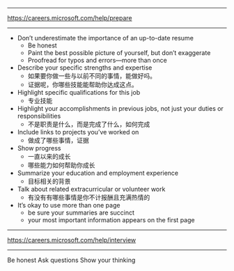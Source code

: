 
---

https://careers.microsoft.com/help/prepare

---

- Don’t underestimate the importance of an up-to-date resume
    - Be honest
    - Paint the best possible picture of yourself, but don’t exaggerate
    - Proofread for typos and errors—more than once
- Describe your specific strengths and expertise
    - 如果要你做一些与以前不同的事情，能做好吗。
    - 证据呢，你哪些技能能帮助你达成这点。
- Highlight specific qualifications for this job
    - 专业技能
- Highlight your accomplishments in previous jobs, not just your duties or responsibilities
    - 不是职责是什么，而是完成了什么，如何完成
- Include links to projects you’ve worked on
    - 做成了哪些事情，证据
- Show progress
    - 一直以来的成长
    - 哪些能力如何帮助你成长
- Summarize your education and employment experience
    - 目标相关的背景
- Talk about related extracurricular or volunteer work
    - 有没有有哪些事情是你不计报酬且充满热情的
- It’s okay to use more than one page
    - be sure your summaries are succinct
    - your most important information appears on the first page

---

https://careers.microsoft.com/help/interview

---


Be honest
Ask questions
Show your thinking
